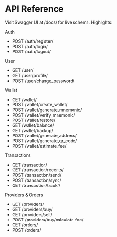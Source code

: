# API Reference

Visit Swagger UI at /docs/ for live schema. Highlights:

Auth
- POST /auth/register/
- POST /auth/login/
- POST /auth/logout/

User
- GET  /user/
- GET  /user/profile/
- POST /user/change_password/

Wallet
- GET  /wallet/
- POST /wallet/create_wallet/
- POST /wallet/generate_mnemonic/
- POST /wallet/verify_mnemonic/
- POST /wallet/restore/
- GET  /wallet/balance/
- GET  /wallet/backup/
- POST /wallet/generate_address/
- POST /wallet/generate_qr_code/
- POST /wallet/estimate_fee/

Transactions
- GET  /transaction/
- GET  /transaction/recents/
- POST /transaction/send/
- POST /transaction/sync/
- GET  /transaction/track/<txid>/

Providers & Orders
- GET  /providers/
- GET  /providers/buy/
- GET  /providers/sell/
- POST /providers/buy/calculate-fee/
- GET  /orders/
- POST /orders/
